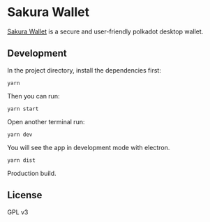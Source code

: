 # Sakura Wallet

[Sakura Wallet](http://www.dotpay.tech/) is a secure and user-friendly polkadot desktop wallet.

## Development

In the project directory, install the dependencies first:

```
yarn
```
                      
Then you can run:

```
yarn start
```

Open another terminal run:

```
yarn dev
```

You will see the app in development mode with electron.

```
yarn dist
```
Production build.

## License
GPL v3